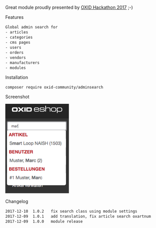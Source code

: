 Great module proudly presented by [OXID Hackathon 2017](https://openspacer.org/12-oxid-community/185-oxid-hackathon-nuernberg-2017/) ;-)

Features

	Global admin search for
	- articles
	- categories
	- cms pages
	- users
	- orders
	- vendors
	- manufacturers
	- modules

Installation

```
composer require oxid-community/adminsearch
```

Screenshot

![OXID Adminsuche](screenshot.png)


Changelog

	2017-12-10	1.0.2	fix search class using module settings 
	2017-12-09	1.0.1	add translation, fix article search oxartnum
	2017-12-09	1.0.0	module release
